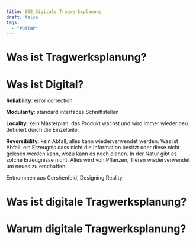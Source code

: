 ```yaml
---
title: 002_Digitale Tragwerksplanung
draft: false
tags:
  - "#DiTWP"
---
```


# Was ist Tragwerksplanung?




# Was ist Digital?

**Reliability**: error correction


**Modularity**: standard interfaces Schnittstellen


**Locality**: kein Masterplan, das Produkt wächst und wird immer wieder neu definiert durch die Einzelteile. 

**Reversibility**: kein Abfall, alles kann wiederverwendet werden. Was ist Abfall: ein Erzeugnis dass nicht die Information besitzt oder diese nicht gelesen werden kann, wozu kann es noch dienen. In der Natur gibt es solche Erzeugnisse nicht. Alles wird von Pflanzen, Tieren wiederverwendet um neues zu erschaffen.

Entnommen aus Gershenfeld, Designing Reality.

# Was ist digitale Tragwerksplanung?





# Warum digitale Tragwerksplanung?
